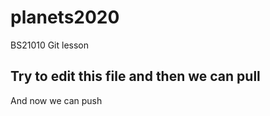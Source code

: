 # planets2020
BS21010 Git lesson 

## Try to edit this file and then we can pull

And now we can push
